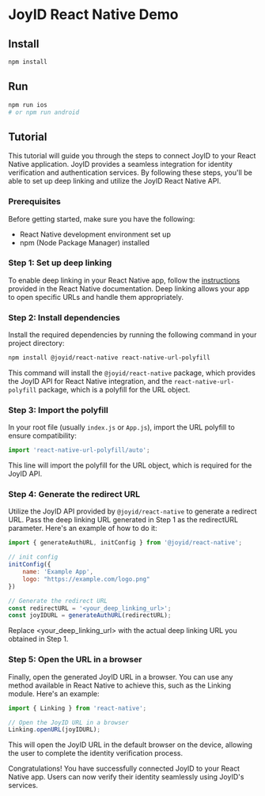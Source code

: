 # JoyID React Native Demo

## Install

```bash
npm install
```

## Run

```bash
npm run ios
# or npm run android
```

## Tutorial

This tutorial will guide you through the steps to connect JoyID to your React Native application. JoyID provides a seamless integration for identity verification and authentication services. By following these steps, you'll be able to set up deep linking and utilize the JoyID React Native API.

### Prerequisites

Before getting started, make sure you have the following:

* React Native development environment set up
* npm (Node Package Manager) installed

### Step 1: Set up deep linking

To enable deep linking in your React Native app, follow the [instructions](https://reactnative.dev/docs/linking) provided in the React Native documentation. Deep linking allows your app to open specific URLs and handle them appropriately.

### Step 2: Install dependencies

Install the required dependencies by running the following command in your project directory:

```bash
npm install @joyid/react-native react-native-url-polyfill
```

This command will install the `@joyid/react-native` package, which provides the JoyID API for React Native integration, and the `react-native-url-polyfill` package, which is a polyfill for the URL object.

### Step 3: Import the polyfill

In your root file (usually `index.js` or `App.js`), import the URL polyfill to ensure compatibility:

```js
import 'react-native-url-polyfill/auto';
```

This line will import the polyfill for the URL object, which is required for the JoyID API.

### Step 4: Generate the redirect URL

Utilize the JoyID API provided by `@joyid/react-native` to generate a redirect URL. Pass the deep linking URL generated in Step 1 as the redirectURL parameter. Here's an example of how to do it:

```js
import { generateAuthURL, initConfig } from '@joyid/react-native';

// init config
initConfig({
    name: 'Example App',
    logo: "https://example.com/logo.png"
})

// Generate the redirect URL
const redirectURL = '<your_deep_linking_url>';
const joyIDURL = generateAuthURL(redirectURL);
```

Replace <your_deep_linking_url> with the actual deep linking URL you obtained in Step 1.

### Step 5: Open the URL in a browser

Finally, open the generated JoyID URL in a browser. You can use any method available in React Native to achieve this, such as the Linking module. Here's an example:

```js
import { Linking } from 'react-native';

// Open the JoyID URL in a browser
Linking.openURL(joyIDURL);
```

This will open the JoyID URL in the default browser on the device, allowing the user to complete the identity verification process.

Congratulations! You have successfully connected JoyID to your React Native app. Users can now verify their identity seamlessly using JoyID's services.
